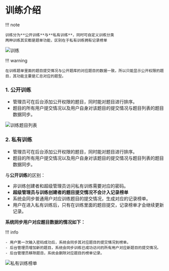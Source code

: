 # 训练介绍

!!! note

    训练分为**公开训练**与**私有训练**，同时可自定义训练分类
    两种训练其实都是题单功能，区别在于私有训练拥有记录榜单



![训练](/00cd359b634e4483a33f26b10c32e4f6.png)

!!! warning

    在训练题单里面的题目提交情况与公开题库的对应题目的数据一致，所以只能显示公开权限的题目，其功能主要是汇总对应的题型。



### 1. 公开训练

- 管理员可在后台添加公开权限的题目，同时能对题目进行排序。
- 题目的所有用户提交情况以及用户自身对该题目的提交情况与题目列表的题目数据同步。

![训练题目列表](/04264e545b034296b5a9f130b85dc985.png)

### 2. 私有训练

- 管理员可在后台添加公开权限的题目，同时能对题目进行排序。
- 题目的所有用户提交情况以及用户自身对该题目的提交情况与题目列表的题目数据同步。

与**公开训练**的区别：

- 非训练创建者和超级管理员访问私有训练需要对应的密码。
- **超级管理员与训练创建者的题目提交情况不会计入记录榜单**
- 系统会同步普通用户对应训练题目的提交情况，生成对应的记录榜单。
- 用户在进入私有训练后，只有在训练里面的题目提交，记录榜单才会继续更新记录。

**系统同步用户对应题目数据的情况如下：**

!!! info

    - 用户第一次输入密码成功后，系统会同步其对应题目的提交情况到榜单。
    - 后台管理员增加新的题目，系统会同步训练已成功访问的所有用户对应新题目的提交情况。
    - 后台管理员移除题目，系统会删除对应题目的榜单记录。



![私有训练榜单](/66820e0888064a64b7f091ea60cb64b5.png)
